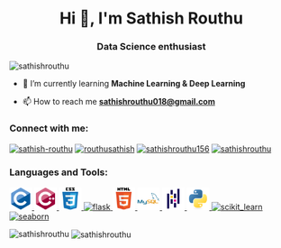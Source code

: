 <h1 align="center">Hi 👋, I'm Sathish Routhu</h1>
<h3 align="center">Data Science enthusiast</h3>

<p align="left"> <img src="https://komarev.com/ghpvc/?username=sathishrouthu&label=Profile%20views&color=0e75b6&style=flat" alt="sathishrouthu" /> </p>

- 🌱 I’m currently learning **Machine Learning & Deep Learning**

- 📫 How to reach me **sathishrouthu018@gmail.com**

<h3 align="left">Connect with me:</h3>
<p align="left">
<a href="https://linkedin.com/in/sathish-routhu" target="blank"><img align="center" src="https://raw.githubusercontent.com/rahuldkjain/github-profile-readme-generator/master/src/images/icons/Social/linked-in-alt.svg" alt="sathish-routhu" height="30" width="40" /></a>
<a href="https://kaggle.com/routhusathish" target="blank"><img align="center" src="https://raw.githubusercontent.com/rahuldkjain/github-profile-readme-generator/master/src/images/icons/Social/kaggle.svg" alt="routhusathish" height="30" width="40" /></a>
<a href="https://www.hackerrank.com/sathishrouthu156" target="blank"><img align="center" src="https://raw.githubusercontent.com/rahuldkjain/github-profile-readme-generator/master/src/images/icons/Social/hackerrank.svg" alt="sathishrouthu156" height="30" width="40" /></a>
<a href="https://www.leetcode.com/sathishrouthu" target="blank"><img align="center" src="https://raw.githubusercontent.com/rahuldkjain/github-profile-readme-generator/master/src/images/icons/Social/leet-code.svg" alt="sathishrouthu" height="30" width="40" /></a>
</p>

<h3 align="left">Languages and Tools:</h3>
<p align="left"> <a href="https://www.cprogramming.com/" target="_blank" rel="noreferrer"> <img src="https://raw.githubusercontent.com/devicons/devicon/master/icons/c/c-original.svg" alt="c" width="40" height="40"/> </a> <a href="https://www.w3schools.com/cpp/" target="_blank" rel="noreferrer"> <img src="https://raw.githubusercontent.com/devicons/devicon/master/icons/cplusplus/cplusplus-original.svg" alt="cplusplus" width="40" height="40"/> </a> <a href="https://www.w3schools.com/css/" target="_blank" rel="noreferrer"> <img src="https://raw.githubusercontent.com/devicons/devicon/master/icons/css3/css3-original-wordmark.svg" alt="css3" width="40" height="40"/> </a> <a href="https://flask.palletsprojects.com/" target="_blank" rel="noreferrer"> <img src="https://www.vectorlogo.zone/logos/pocoo_flask/pocoo_flask-icon.svg" alt="flask" width="40" height="40"/> </a> <a href="https://www.w3.org/html/" target="_blank" rel="noreferrer"> <img src="https://raw.githubusercontent.com/devicons/devicon/master/icons/html5/html5-original-wordmark.svg" alt="html5" width="40" height="40"/> </a> <a href="https://www.mysql.com/" target="_blank" rel="noreferrer"> <img src="https://raw.githubusercontent.com/devicons/devicon/master/icons/mysql/mysql-original-wordmark.svg" alt="mysql" width="40" height="40"/> </a> <a href="https://pandas.pydata.org/" target="_blank" rel="noreferrer"> <img src="https://raw.githubusercontent.com/devicons/devicon/2ae2a900d2f041da66e950e4d48052658d850630/icons/pandas/pandas-original.svg" alt="pandas" width="40" height="40"/> </a> <a href="https://www.python.org" target="_blank" rel="noreferrer"> <img src="https://raw.githubusercontent.com/devicons/devicon/master/icons/python/python-original.svg" alt="python" width="40" height="40"/> </a> <a href="https://scikit-learn.org/" target="_blank" rel="noreferrer"> <img src="https://upload.wikimedia.org/wikipedia/commons/0/05/Scikit_learn_logo_small.svg" alt="scikit_learn" width="40" height="40"/> </a> <a href="https://seaborn.pydata.org/" target="_blank" rel="noreferrer"> <img src="https://seaborn.pydata.org/_images/logo-mark-lightbg.svg" alt="seaborn" width="40" height="40"/> </a> </p>

<div width="45%">
<p><img align="left" src="https://github-readme-stats.vercel.app/api/top-langs?username=sathishrouthu&show_icons=true&locale=en&layout=compact" alt="sathishrouthu" /></p>
</div>
<div width="45%">
<p>&nbsp;<img align="center" src="https://github-readme-stats.vercel.app/api?username=sathishrouthu&show_icons=true&locale=en" alt="sathishrouthu" /></p>
</div>

